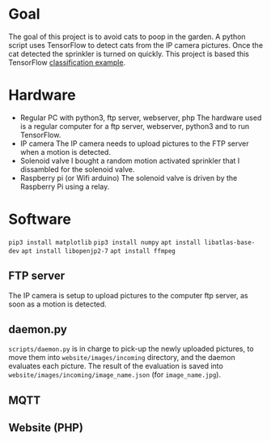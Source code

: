 # Goal

The goal of this project is to avoid cats to poop in the garden. A python script uses TensorFlow to detect cats from the IP camera pictures. Once the cat detected the sprinkler is turned on quickly.
This project is based this TensorFlow [classification example](https://www.tensorflow.org/tutorials/images/classification).

# Hardware

- Regular PC with python3, ftp server, webserver, php
The hardware used is a regular computer for a ftp server, webserver, python3 and to run TensorFlow.
- IP camera
The IP camera needs to upload pictures to the FTP server when a motion is detected.
- Solenoid valve
I bought a random motion activated sprinkler that I dissambled for the solenoid valve.
- Raspberry pi (or Wifi arduino)
The solenoid valve is driven by the Raspberry Pi using a relay.

# Software

`pip3 install matplotlib`
`pip3 install numpy`
`apt install libatlas-base-dev`
`apt install libopenjp2-7`
`apt install ffmpeg`

## FTP server

The IP camera is setup to upload pictures to the computer ftp server, as soon as a motion is detected.

## daemon.py

`scripts/daemon.py` is in charge to pick-up the newly uploaded pictures, to move them into `website/images/incoming` directory, and the daemon evaluates each picture. The result of the evaluation is saved into `website/images/incoming/image_name.json` (for `image_name.jpg`).

## MQTT

## Website (PHP)
